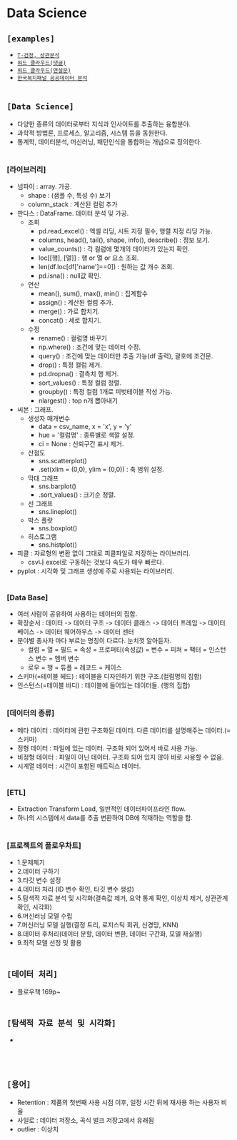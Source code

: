 # Data Science

## `[examples]`
* [`T-검정, 상관분석`](https://github.com/HiMyNameIsDavidKim/DS_Example/blob/main/Data_Science/stat_exam.py)
* [`워드 클라우드(댓글)`](https://github.com/HiMyNameIsDavidKim/DS_Example/blob/main/Data_Science/comment_bts.py)
* [`워드 클라우드(연설문)`](https://github.com/HiMyNameIsDavidKim/DS_Example/blob/main/Data_Science/speech_moon.py)
* [`한국복지패널 공공데이터 분석`](https://github.com/HiMyNameIsDavidKim/DS_Example/blob/main/Data_Science/welfare.py)
<br><br>

## `[Data Science]`
* 다양한 종류의 데이터로부터 지식과 인사이트를 추출하는 융합분야.
* 과학적 방법론, 프로세스, 알고리즘, 시스템 등을 동원한다.
* 통계학, 데이터분석, 머신러닝, 패턴인식을 통합하는 개념으로 정의한다.
<br><br>

### [라이브러리]
* 넘파이 : array. 가공.
    * shape : (샘플 수, 특성 수) 보기
    * column_stack : 계산된 컬럼 추가
* 판다스 : DataFrame. 데이터 분석 및 가공.
    * 조회
        * pd.read_excel() : 엑셀 리딩, 시트 지정 필수, 행렬 지정 리딩 가능.
        * columns, head(), tail(), shape, info(), describe() : 정보 보기.
        * value_counts() : 각 컬럼에 몇개의 데이터가 있는지 확인.
        * loc[[행], [열]] : 행 or 열 or 요소 조회.
        * len(df.loc[df['name']==0]) : 원하는 값 개수 조회.
        * pd.isna() : null값 확인.
    * 연산
        * mean(), sum(), max(), min() : 집계함수
        * assign() : 계산된 컬럼 추가.
        * merge() : 가로 합치기.
        * concat() : 세로 합치기.
    * 수정
        * rename() : 컬럼명 바꾸기
        * np.where() : 조건에 맞는 데이터 수정.
        * query() : 조건에 맞는 데이터만 추출 가능(df 출력), 괄호에 조건문.
        * drop() : 특정 컬럼 제거.
        * pd.dropna() : 결측치 행 제거.
        * sort_values() : 특정 컬럼 정렬.
        * groupby() : 특정 컬럼 1개로 피벗테이블 작성 가능.
        * nlargest() : top n개 뽑아내기
* 씨본 : 그래프.
    * 생성자 매개변수
        * data = csv_name, x = 'x', y = 'y'
        * hue = '컬럼명' : 종류별로 색깔 설정.
        * ci = None : 신뢰구간 표시 제거.
    * 산점도
        * sns.scatterplot()
        * .set(xlim = (0,0), ylim = (0,0)) : 축 범위 설정.
    * 막대 그래프
        * sns.barplot()
        * .sort_values() : 크기순 정렬.
    * 선 그래프
        * sns.lineplot()
    * 박스 플랏
        * sns.boxplot()
    * 히스토그램
        * sns.histplot()
* 피클 : 자료형의 변환 없이 그대로 피클파일로 저장하는 라이브러리.
    * csv나 excel로 구동하는 것보다 속도가 매우 빠르다.
* pyplot : 시각화 및 그래프 생성에 주로 사용되는 라이브러리.
<br><br>

### [Data Base]
* 여러 사람이 공유하여 사용하는 데이터의 집합.
* 확장순서 : 데이터 -> 데이터 구조 -> 데이터 클래스 -> 데이터 프레임 -> 데이터 베이스 -> 데이터 웨어하우스 -> 데이터 센터
* 분야별 종사자 마다 부르는 명칭이 다르다. 눈치껏 알아듣자.
    * 컬럼 = 열 = 필드 = 속성 = 프로퍼티(속성값) = 변수 = 피쳐 = 팩터 = 인스턴스 변수 = 멤버 변수
    * 로우 = 행 = 튜플 = 레코드 = 케이스
* 스키마(=테이블 헤드) : 테이블을 디자인하기 위한 구조.(컬럼명의 집합)
* 인스턴스(=테이블 바디) : 테이블에 들어있는 데이터들. (행의 집합)
<br><br>

### [데이터의 종류]
* 메타 데이터 : 데이터에 관한 구조화된 데이터. 다른 데이터를 설명해주는 데이터.(=스키마)
* 정형 데이터 : 파일에 있는 데이터. 구조화 되어 있어서 바로 사용 가능.
* 비정형 데이터 : 파일이 아닌 데이터. 구조화 되어 있지 않아 바로 사용할 수 없음.
* 시계열 데이터 : 시간이 포함된 매트릭스 데이터.
<br><br>

### [ETL]
* Extraction Transform Load, 일반적인 데이터파이프라인 flow.
* 하나의 시스템에서 data를 추출 변환하여 DB에 적재하는 역할을 함.
<br><br>

### [프로젝트의 플로우차트]
* 1.문제제기
* 2.데이터 구하기
* 3.타깃 변수 설정
* 4.데이터 처리 (ID 변수 확인, 타깃 변수 생성)
* 5.탐색적 자료 분석 및 시각화(결측값 제거, 요약 통계 확인, 이상치 제거, 상관관계 확인, 시각화)
* 6.머신러닝 모델 수립
* 7.머신러닝 모델 실행(결정 트리, 로지스틱 회귀, 신경망, KNN)
* 8.데이터 후처리(데이터 분할, 데이터 변환, 데이터 구간화, 모델 재실행)
* 9.최적 모델 선정 및 활용
<br><br>



## `[데이터 처리]`
* 플로우책 169p~
<br><br>






## `[탐색적 자료 분석 및 시각화]`
* 
<br><br>






## `[용어]`
* Retention : 제품의 첫번째 사용 시점 이후, 일정 시간 뒤에 재사용 하는 사용자 비율
* 사일로 : 데이터 저장소, 곡식 벌크 저장고에서 유래됨
* outlier : 이상치<br><br>